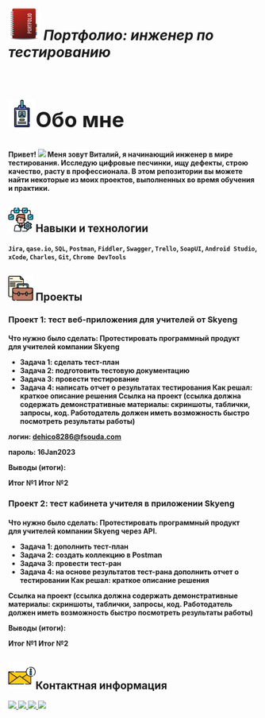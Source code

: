 ~~*<h1> <img src="https://github.com/Proficool/My-portfolio/blob/main/portfolio.png" width="64px"/>  Портфолио: инженер по тестированию<h1>*~~<h2> <img src="https://github.com/Proficool/My-portfolio/blob/main/%D0%9E%D0%B1%D0%BE%20%D0%BC%D0%BD%D0%B5.png" width="55px"/>Обо мне</h2>  
<h4>
 Привет!
  <img src="https://media.giphy.com/media/hvRJCLFzcasrR4ia7z/giphy.gif" width="30px"/>
Меня зовут Виталий, я начинающий инженер в мире тестирования. Исследую цифровые песчинки, ищу дефекты, строю качество, расту в профессионала.  В этом репозитории вы можете найти некоторые из моих проектов, выполненных во время обучения и практики.</h4>
<h2><img src="https://github.com/Proficool/My-portfolio/blob/main/%D0%9D%D0%B0%D0%B2%D1%8B%D0%BA%D0%B8.png" width="50px"/>     Навыки и технологии</h2>   


<h4><code>Jira</code>, <code>qase.io</code>, <code>SQL</code>, <code>Postman</code>, <code>Fiddler</code>, <code>Swagger</code>, <code>Trello</code>,
<code>SoapUI</code>, <code>Android Studio</code>, <code>xCode</code>, <code>Charles</code>, <code>Git</code>, <code>Chrome DevTools</code></h4>

 <h2><img src="https://github.com/Proficool/My-portfolio/blob/main/%D0%9F%D0%BE%D1%80%D1%82%D1%84%D0%B5%D0%BB%D1%8C.png" width="50px"/>    Проекты</h2> 
 <h3>Проект 1: тест веб-приложения для учителей от Skyeng</h3>
<h4>Что нужно было сделать: Протестировать программный продукт для учителей компании Skyeng

* Задача 1: сделать тест-план
* Задача 2: подготовить тестовую документацию
* Задача 3: провести тестирование
* Задача 4: написать отчет о результатах тестирования
Как решал: краткое описание решения 
Ссылка на проект (ссылка должна содержать демонстративные материалы: скриншоты, таблички, запросы, код. Работодатель должен иметь возможность быстро посмотреть результаты работы)

логин: dehico8286@fsouda.com

пароль: 16Jan2023

Выводы (итоги):

Итог №1
Итог №2 </h4>

<h3>Проект 2: тест кабинета учителя в приложении Skyeng</h3>

<h4>Что нужно было сделать: Протестировать программный продукт для учителей компании Skyeng через API.

* Задача 1: дополнить тест-план
* Задача 2: создать коллекцию в Postman
* Задача 3: провести тест-ран
* Задача 4: на основе результатов тест-рана дополнить отчет о тестировании
         Как решал: краткое описание решения 

Ссылка на проект (ссылка должна содержать демонстративные материалы: скриншоты, таблички, запросы, код. Работодатель должен иметь возможность быстро посмотреть результаты работы)

Выводы (итоги):

Итог №1
Итог №2 </h4>
<h2><img src="https://github.com/Proficool/My-portfolio/blob/main/%D0%98%D0%BD%D1%84%D0%BE.png" width="55px"/>Контактная информация</h2> 
<div id="badges">
  <a href="mailto:seamanpunk@gmail.com">
    <img src="https://img.shields.io/badge/Telegram-lightblue?style=for-the-badge&logo=Telegram&logoColor=white"/>
  </a>
  <a href="mailto:seamanpunk@gmail.com">
    <img src="https://img.shields.io/badge/gmail-green?style=for-the-badge&logo=gmail&logoColor=white"/>
  </a>
  <a href="https://www.linkedin.com/in/vitaly-popkov-b39bb0287/">
    <img src="https://img.shields.io/badge/LinkedIn-blue?style=for-the-badge&logo=linkedin&logoColor=white"/>
  </a>
  
  <a href="https://www.facebook.com/profile.php?id=100001525276690">
    <img src="https://img.shields.io/badge/Facebook-darkblue?style=for-the-badge&logo=facebook&logoColor=white"/>
  </a>
</div>

